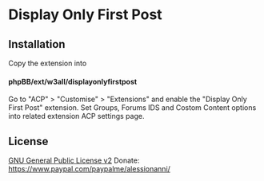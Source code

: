 # Display Only First Post

## Installation

Copy the extension into 
#### phpBB/ext/w3all/displayonlyfirstpost

Go to "ACP" > "Customise" > "Extensions" and enable the "Display Only First Post" extension.
Set Groups, Forums IDS and Costom Content options into related extension ACP settings page. 

## License

[GNU General Public License v2](license.txt)
Donate: https://www.paypal.com/paypalme/alessionanni/
